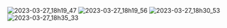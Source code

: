 
![2023-03-27_18h19_47](https://user-images.githubusercontent.com/55141520/228007924-1ba1fea1-1966-4aa0-85c5-8232c49e4cd1.png)
![2023-03-27_18h19_56](https://user-images.githubusercontent.com/55141520/228007937-e2841c49-ad65-4306-8afa-92221abef2ab.png)
![2023-03-27_18h30_53](https://user-images.githubusercontent.com/55141520/228007940-ffdf23ee-e966-4bc9-bc5c-217250fd0743.png)
![2023-03-27_18h35_33](https://user-images.githubusercontent.com/55141520/228007941-918dbf8a-acf7-4dca-a765-56c0039d2ef7.png)
